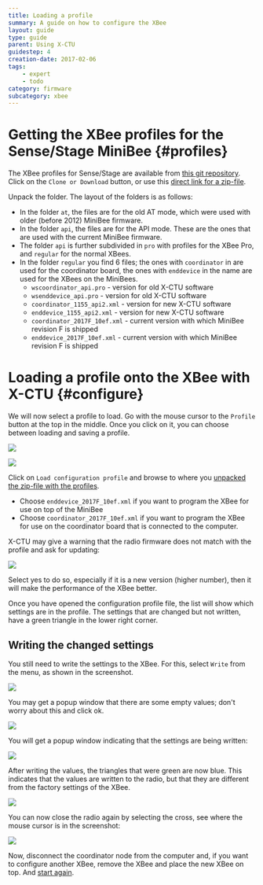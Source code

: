 ```yaml
---
title: Loading a profile
summary: A guide on how to configure the XBee
layout: guide
type: guide
parent: Using X-CTU
guidestep: 4
creation-date: 2017-02-06
tags:
    - expert
    - todo
category: firmware
subcategory: xbee
---
```


# Getting the XBee profiles for the Sense/Stage MiniBee {#profiles}

The XBee profiles for Sense/Stage are available from [this git repository](https://github.com/sensestage/ssdn_xbee). Click on the `Clone or Download` button, or use this [direct link for a zip-file](https://github.com/sensestage/ssdn_xbee/archive/master.zip).

Unpack the folder. The layout of the folders is as follows:

* In the folder `at`, the files are for the old AT mode, which were used with older (before 2012) MiniBee firmware.
* In the folder `api`, the files are for the API mode. These are the ones that are used with the current MiniBee firmware.
* The folder `api` is further subdivided in `pro` with profiles for the XBee Pro, and `regular` for the normal XBees.
* In the folder `regular` you find 6 files; the ones with `coordinator` in are used for the coordinator board, the ones with `enddevice` in the name are used for the XBees on the MiniBees.
    - `wscoordinator_api.pro` - version for old X-CTU software
    - `wsenddevice_api.pro` - version for old X-CTU software
    - `coordinator_1155_api2.xml` - version for new X-CTU software
    - `enddevice_1155_api2.xml` - version for new X-CTU software
    - `coordinator_2017F_10ef.xml` - current version with which MiniBee revision F is shipped
    - `enddevice_2017F_10ef.xml` - current version with which MiniBee revision F is shipped

# Loading a profile onto the XBee with X-CTU {#configure}


We will now select a profile to load. Go with the mouse cursor to the `Profile` button at the top in the middle. Once you click on it, you can choose between loading and saving a profile.

![](/img/x-ctu-select-profile.png)

![](/img/x-ctu-load-profile.png)

Click on `Load configuration profile` and browse to where you [unpacked the zip-file with the profiles](#profiles).

* Choose `enddevice_2017F_10ef.xml` if you want to program the XBee for use on top of the MiniBee
* Choose `coordinator_2017F_10ef.xml` if you want to program the XBee for use on the coordinator board that is connected to the computer.

X-CTU may give a warning that the radio firmware does not match with the profile and ask for updating:

![](/img/x-ctu-update-radio-firmware.png)

Select yes to do so, especially if it is a new version (higher number), then it will make the performance of the XBee better.

Once you have opened the configuration profile file, the list will show which settings are in the profile. The settings that are changed but not written, have a green triangle in the lower right corner.

## Writing the changed settings

You still need to write the settings to the XBee. For this, select `Write` from the menu, as shown in the screenshot.

![](/img/x-ctu-select-write-settings.png)

You may get a popup window that there are some empty values; don't worry about this and click ok.

![](/img/x-ctu-warning-empty-values.png)

You will get a popup window indicating that the settings are being written:

![](/img/x-ctu-writing-values.png)

After writing the values, the triangles that were green are now blue. This indicates that the values are written to the radio, but that they are different from the factory settings of the XBee.

![](/img/x-ctu-radio-settings.png)

You can now close the radio again by selecting the cross, see where the mouse cursor is in the screenshot:

![](/img/x-ctu-close-radio.png)

Now, disconnect the coordinator node from the computer and, if you want to configure another XBee, remove the XBee and place the new XBee on top. And [start again](#configure).
